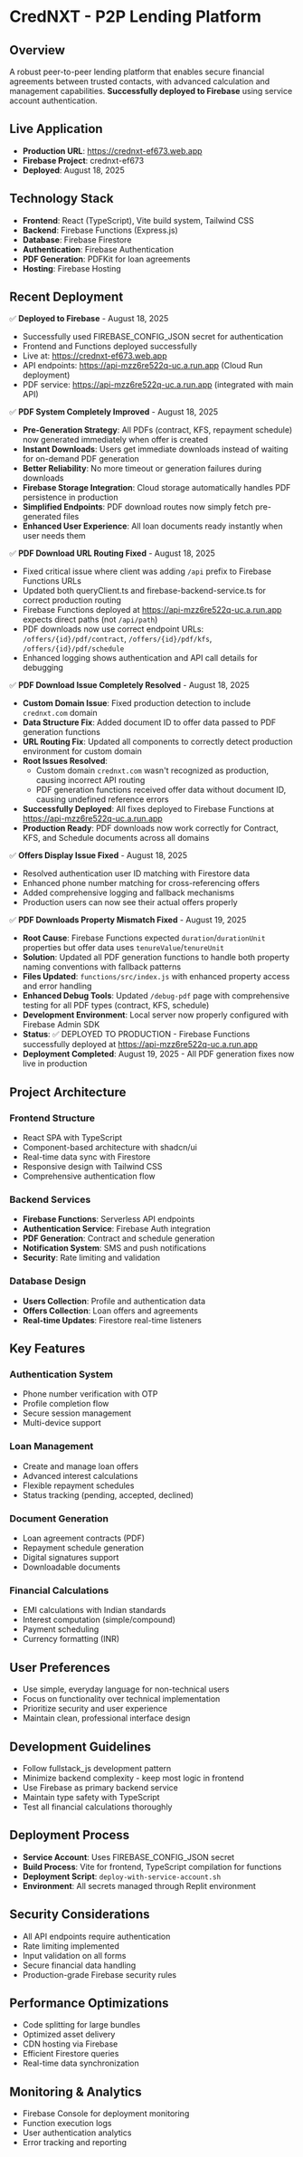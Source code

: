 # CredNXT - P2P Lending Platform

## Overview
A robust peer-to-peer lending platform that enables secure financial agreements between trusted contacts, with advanced calculation and management capabilities. **Successfully deployed to Firebase** using service account authentication.

## Live Application
- **Production URL**: https://crednxt-ef673.web.app
- **Firebase Project**: crednxt-ef673
- **Deployed**: August 18, 2025

## Technology Stack
- **Frontend**: React (TypeScript), Vite build system, Tailwind CSS
- **Backend**: Firebase Functions (Express.js)
- **Database**: Firebase Firestore
- **Authentication**: Firebase Authentication
- **PDF Generation**: PDFKit for loan agreements
- **Hosting**: Firebase Hosting

## Recent Deployment
✅ **Deployed to Firebase** - August 18, 2025
- Successfully used FIREBASE_CONFIG_JSON secret for authentication
- Frontend and Functions deployed successfully
- Live at: https://crednxt-ef673.web.app
- API endpoints: https://api-mzz6re522q-uc.a.run.app (Cloud Run deployment)
- PDF service: https://api-mzz6re522q-uc.a.run.app (integrated with main API)

✅ **PDF System Completely Improved** - August 18, 2025
- **Pre-Generation Strategy**: All PDFs (contract, KFS, repayment schedule) now generated immediately when offer is created
- **Instant Downloads**: Users get immediate downloads instead of waiting for on-demand PDF generation
- **Better Reliability**: No more timeout or generation failures during downloads
- **Firebase Storage Integration**: Cloud storage automatically handles PDF persistence in production
- **Simplified Endpoints**: PDF download routes now simply fetch pre-generated files
- **Enhanced User Experience**: All loan documents ready instantly when user needs them

✅ **PDF Download URL Routing Fixed** - August 18, 2025
- Fixed critical issue where client was adding `/api` prefix to Firebase Functions URLs
- Updated both queryClient.ts and firebase-backend-service.ts for correct production routing
- Firebase Functions deployed at https://api-mzz6re522q-uc.a.run.app expects direct paths (not `/api/path`)
- PDF downloads now use correct endpoint URLs: `/offers/{id}/pdf/contract`, `/offers/{id}/pdf/kfs`, `/offers/{id}/pdf/schedule`
- Enhanced logging shows authentication and API call details for debugging

✅ **PDF Download Issue Completely Resolved** - August 18, 2025
- **Custom Domain Issue**: Fixed production detection to include `crednxt.com` domain 
- **Data Structure Fix**: Added document ID to offer data passed to PDF generation functions
- **URL Routing Fix**: Updated all components to correctly detect production environment for custom domain
- **Root Issues Resolved**: 
  - Custom domain `crednxt.com` wasn't recognized as production, causing incorrect API routing
  - PDF generation functions received offer data without document ID, causing undefined reference errors
- **Successfully Deployed**: All fixes deployed to Firebase Functions at https://api-mzz6re522q-uc.a.run.app
- **Production Ready**: PDF downloads now work correctly for Contract, KFS, and Schedule documents across all domains

✅ **Offers Display Issue Fixed** - August 18, 2025
- Resolved authentication user ID matching with Firestore data
- Enhanced phone number matching for cross-referencing offers
- Added comprehensive logging and fallback mechanisms
- Production users can now see their actual offers properly

✅ **PDF Downloads Property Mismatch Fixed** - August 19, 2025
- **Root Cause**: Firebase Functions expected `duration`/`durationUnit` properties but offer data uses `tenureValue`/`tenureUnit`
- **Solution**: Updated all PDF generation functions to handle both property naming conventions with fallback patterns
- **Files Updated**: `functions/src/index.js` with enhanced property access and error handling
- **Enhanced Debug Tools**: Updated `/debug-pdf` page with comprehensive testing for all PDF types (contract, KFS, schedule)
- **Development Environment**: Local server now properly configured with Firebase Admin SDK
- **Status**: ✅ DEPLOYED TO PRODUCTION - Firebase Functions successfully deployed at https://api-mzz6re522q-uc.a.run.app
- **Deployment Completed**: August 19, 2025 - All PDF generation fixes now live in production

## Project Architecture

### Frontend Structure
- React SPA with TypeScript
- Component-based architecture with shadcn/ui
- Real-time data sync with Firestore
- Responsive design with Tailwind CSS
- Comprehensive authentication flow

### Backend Services
- **Firebase Functions**: Serverless API endpoints
- **Authentication Service**: Firebase Auth integration
- **PDF Generation**: Contract and schedule generation
- **Notification System**: SMS and push notifications
- **Security**: Rate limiting and validation

### Database Design
- **Users Collection**: Profile and authentication data
- **Offers Collection**: Loan offers and agreements
- **Real-time Updates**: Firestore real-time listeners

## Key Features

### Authentication System
- Phone number verification with OTP
- Profile completion flow
- Secure session management
- Multi-device support

### Loan Management
- Create and manage loan offers
- Advanced interest calculations
- Flexible repayment schedules
- Status tracking (pending, accepted, declined)

### Document Generation
- Loan agreement contracts (PDF)
- Repayment schedule generation
- Digital signatures support
- Downloadable documents

### Financial Calculations
- EMI calculations with Indian standards
- Interest computation (simple/compound)
- Payment scheduling
- Currency formatting (INR)

## User Preferences
- Use simple, everyday language for non-technical users
- Focus on functionality over technical implementation
- Prioritize security and user experience
- Maintain clean, professional interface design

## Development Guidelines
- Follow fullstack_js development pattern
- Minimize backend complexity - keep most logic in frontend
- Use Firebase as primary backend service
- Maintain type safety with TypeScript
- Test all financial calculations thoroughly

## Deployment Process
- **Service Account**: Uses FIREBASE_CONFIG_JSON secret
- **Build Process**: Vite for frontend, TypeScript compilation for functions
- **Deployment Script**: `deploy-with-service-account.sh`
- **Environment**: All secrets managed through Replit environment

## Security Considerations
- All API endpoints require authentication
- Rate limiting implemented
- Input validation on all forms
- Secure financial data handling
- Production-grade Firebase security rules

## Performance Optimizations
- Code splitting for large bundles
- Optimized asset delivery
- CDN hosting via Firebase
- Efficient Firestore queries
- Real-time data synchronization

## Monitoring & Analytics
- Firebase Console for deployment monitoring
- Function execution logs
- User authentication analytics
- Error tracking and reporting